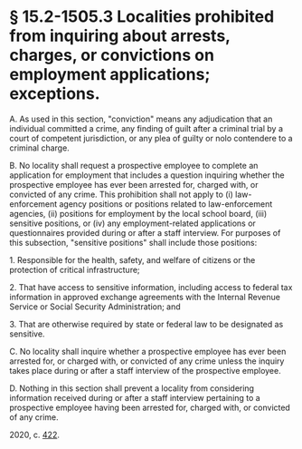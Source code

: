 # § 15.2-1505.3 Localities prohibited from inquiring about arrests, charges, or convictions on employment applications; exceptions.

<p>A. As used in this section, "conviction" means any adjudication that an individual committed a crime, any finding of guilt after a criminal trial by a court of competent jurisdiction, or any plea of guilty or nolo contendere to a criminal charge.</p><p>B. No locality shall request a prospective employee to complete an application for employment that includes a question inquiring whether the prospective employee has ever been arrested for, charged with, or convicted of any crime. This prohibition shall not apply to (i) law-enforcement agency positions or positions related to law-enforcement agencies, (ii) positions for employment by the local school board, (iii) sensitive positions, or (iv) any employment-related applications or questionnaires provided during or after a staff interview. For purposes of this subsection, "sensitive positions" shall include those positions:</p><p>1. Responsible for the health, safety, and welfare of citizens or the protection of critical infrastructure;</p><p>2. That have access to sensitive information, including access to federal tax information in approved exchange agreements with the Internal Revenue Service or Social Security Administration; and</p><p>3. That are otherwise required by state or federal law to be designated as sensitive.</p><p>C. No locality shall inquire whether a prospective employee has ever been arrested for, or charged with, or convicted of any crime unless the inquiry takes place during or after a staff interview of the prospective employee.</p><p>D. Nothing in this section shall prevent a locality from considering information received during or after a staff interview pertaining to a prospective employee having been arrested for, charged with, or convicted of any crime.</p><p>2020, c. <a href='http://lis.virginia.gov/cgi-bin/legp604.exe?201+ful+CHAP0422'>422</a>.</p>